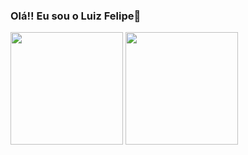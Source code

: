 ### Olá!! Eu sou o Luiz Felipe👋
<div>

<img height="180em" src="https://github-readme-stats.vercel.app/api?username=luizlipe&show_icons=true&include_all_commits=true&theme=onedark" />


<img height="180em" src="https://github-readme-stats.vercel.app/api/top-langs/?username=luizlipe&layout=compact&theme=onedark" />

</div>
